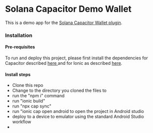<h1>Solana Capacitor Demo Wallet</h1>
<p>This is a demo app for the <a href="https://github.com/nolsonlabs/solana-capacitor-wallet">Solana Capacitor Wallet plugin</a>.</p>
<h3>Installation</h3>
<h4>Pre-requisites</h4>
<p>To run and deploy this project, please first install the dependencies for Capacitor described <a href="https://capacitorjs.com/docs/getting-started/environment-setup#android-requirements">here </a> and for Ionic as described <a href="https://ionicframework.com/docs/intro/cli">here</a>.

<h4>Install steps</h4>
<ul>
    <li>Clone this repo</li>
    <li>Change to the directory you cloned the files to</li>
    <li>run the "npm i" command</li>
    <li>run "ionic build"</li>
    <li>run "npx cap sync"</li>
    <li>run "ionic cap open android to open the project in Android studio</li>
    <li>deploy to a device to emulator using the standard Android Studio workflow<li>
</ul>
